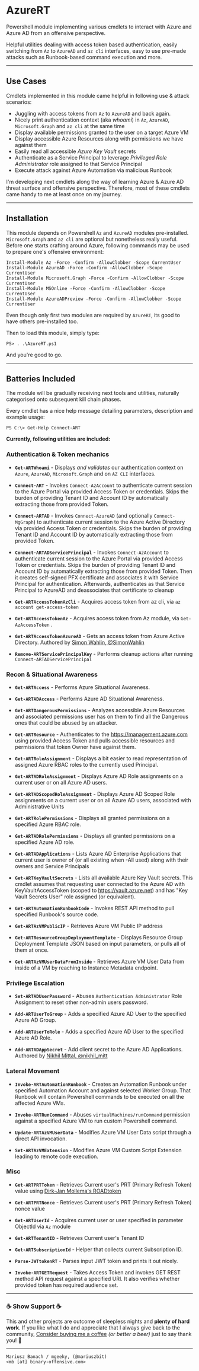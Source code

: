 # AzureRT 

Powershell module implementing various cmdlets to interact with Azure and Azure AD from an offensive perspective.

Helpful utilities dealing with access token based authentication, easily switching from `Az` to `AzureAD` and `az cli` interfaces, easy to use pre-made attacks such as Runbook-based command execution and more.

---

## Use Cases

Cmdlets implemented in this module came helpful in following use & attack scenarios:

- Juggling with access tokens from `Az` to `AzureAD` and back again.
- Nicely print authentication context (aka _whoami_) in `Az`,  `AzureAD`, `Microsoft.Graph` and `az cli` at the same time
- Display available permissions granted to the user on a target Azure VM
- Display accessible Azure Resources along with permissions we have against them
- Easily read all accessible _Azure Key Vault_ secrets
- Authenticate as a Service Principal to leverage _Privileged Role Administrator_ role assigned to that Service Principal
- Execute attack against Azure Automation via malicious Runbook

I'm developing next cmdlets along the way of learning Azure & Azure AD threat surface and offensive perspective. Therefore, most of these cmdlets came handy to me at least once on my journey.

---

## Installation

This module depends on Powershell `Az` and `AzureAD` modules pre-installed. `Microsoft.Graph` and `az cli` are optional but nonetheless really useful. 
Before one starts crafting around Azure, following commands may be used to prepare one's offensive environment:

```
Install-Module Az -Force -Confirm -AllowClobber -Scope CurrentUser
Install-Module AzureAD -Force -Confirm -AllowClobber -Scope CurrentUser
Install-Module Microsoft.Graph -Force -Confirm -AllowClobber -Scope CurrentUser
Install-Module MSOnline -Force -Confirm -AllowClobber -Scope CurrentUser
Install-Module AzureADPreview -Force -Confirm -AllowClobber -Scope CurrentUser
```

Even though only first two modules are required by `AzureRT`, its good to have others pre-installed too.

Then to load this module, simply type:

```
PS> . .\AzureRT.ps1
```

And you're good to go.

---

## Batteries Included

The module will be gradually receiving next tools and utilities, naturally categorised onto subsequent kill chain phases. 

Every cmdlet has a nice help message detailing parameters, description and example usage:

```
PS C:\> Get-Help Connect-ART
```

**Currently, following utilities are included:**


### Authentication & Token mechanics 

- **`Get-ARTWhoami`** - Displays _and validates_ our authentication context on `Azure`, `AzureAD`, `Microsoft.Graph` and on `AZ CLI` interfaces.

- **`Connect-ART`** - Invokes `Connect-AzAccount` to authenticate current session to the Azure Portal via provided Access Token or credentials. Skips the burden of providing Tenant ID and Account ID by automatically extracting those from provided Token.

- **`Connect-ARTAD`** - Invokes `Connect-AzureAD` (and optionally `Connect-MgGraph`) to authenticate current session to the Azure Active Directory via provided Access Token or credentials. Skips the burden of providing Tenant ID and Account ID by automatically extracting those from provided Token.

- **`Connect-ARTADServicePrincipal`** - Invokes `Connect-AzAccount` to authenticate current session to the Azure Portal via provided Access Token or credentials. Skips the burden of providing Tenant ID and Account ID by automatically extracting those from provided Token. Then it creates self-signed PFX certificate and associates it with Service Principal for authentication. Afterwards, authenticates as that Service Principal to AzureAD and deassociates that certificate to cleanup

- **`Get-ARTAccessTokenAzCli`** - Acquires access token from az cli, via `az account get-access-token`

- **`Get-ARTAccessTokenAz`** - Acquires access token from Az module, via `Get-AzAccessToken` .

- **`Get-ARTAccessTokenAzureAD`** - Gets an access token from Azure Active Directory. Authored by [Simon Wahlin, @SimonWahlin ](https://blog.simonw.se/getting-an-access-token-for-azuread-using-powershell-and-device-login-flow/)

- **`Remove-ARTServicePrincipalKey`** - Performs cleanup actions after running `Connect-ARTADServicePrincipal`


### Recon & Situational Awareness

- **`Get-ARTAccess`** - Performs Azure Situational Awareness.

- **`Get-ARTADAccess`** - Performs Azure AD Situational Awareness.

- **`Get-ARTDangerousPermissions`** - Analyzes accessible Azure Resources and associated permissions user has on them to find all the Dangerous ones that could be abused by an attacker.

- **`Get-ARTResource`** - Authenticates to the https://management.azure.com using provided Access Token and pulls accessible resources and permissions that token Owner have against them.

- **`Get-ARTRoleAssignment`** - Displays a bit easier to read representation of assigned Azure RBAC roles to the currently used Principal.

- **`Get-ARTADRoleAssignment`** - Displays Azure AD Role assignments on a current user or on all Azure AD users.

- **`Get-ARTADScopedRoleAssignment`** - Displays Azure AD Scoped Role assignments on a current user or on all Azure AD users, associated with Administrative Units

- **`Get-ARTRolePermissions`** - Displays all granted permissions on a specified Azure RBAC role.

- **`Get-ARTADRolePermissions`** - Displays all granted permissions on a specified Azure AD role.

- **`Get-ARTADApplications`** - Lists Azure AD Enterprise Applications that current user is owner of (or all existing when -All used) along with their owners and Service Principals

- **`Get-ARTKeyVaultSecrets`** - Lists all available Azure Key Vault secrets. This cmdlet assumes that requesting user connected to the Azure AD with KeyVaultAccessToken (scoped to https://vault.azure.net) and has "Key Vault Secrets User" role assigned (or equivalent).

- **`Get-ARTAutomationRunbookCode`** - Invokes REST API method to pull specified Runbook's source code.

- **`Get-ARTAzVMPublicIP`** - Retrieves Azure VM Public IP address

- **`Get-ARTResourceGroupDeploymentTemplate`** - Displays Resource Group Deployment Template JSON based on input parameters, or pulls all of them at once.

- **`Get-ARTAzVMUserDataFromInside`** - Retrieves Azure VM User Data from inside of a VM by reaching to Instance Metadata endpoint.


### Privilege Escalation

- **`Set-ARTADUserPassword`** - Abuses `Authentication Administrator` Role Assignment to reset other non-admin users password.

- **`Add-ARTUserToGroup`** - Adds a specified Azure AD User to the specified Azure AD Group.

- **`Add-ARTUserToRole`** - Adds a specified Azure AD User to the specified Azure AD Role.

- **`Add-ARTADAppSecret`** - Add client secret to the Azure AD Applications. Authored by [Nikhil Mittal, @nikhil_mitt](https://twitter.com/nikhil_mitt)


### Lateral Movement

- **`Invoke-ARTAutomationRunbook`** - Creates an Automation Runbook under specified Automation Account and against selected Worker Group. That Runbook will contain Powershell commands to be executed on all the affected Azure VMs.

- **`Invoke-ARTRunCommand`** - Abuses `virtualMachines/runCommand` permission against a specified Azure VM to run custom Powershell command.

- **`Update-ARTAzVMUserData`** - Modifies Azure VM User Data script through a direct API invocation.

- **`Set-ARTAzVMExtension`** - Modifies Azure VM Custom Script Extension leading to remote code execution.


### Misc

- **`Get-ARTPRTToken`** - Retrieves Current user's PRT (Primary Refresh Token) value using [Dirk-Jan Mollema's ROADtoken](https://github.com/dirkjanm/ROADtoken)

- **`Get-ARTPRTNonce`** - Retrieves Current user's PRT (Primary Refresh Token) nonce value

- **`Get-ARTUserId`** - Acquires current user or user specified in parameter ObjectId via `Az` module

- **`Get-ARTTenantID`** - Retrieves Current user's Tenant ID

- **`Get-ARTSubscriptionId`** - Helper that collects current Subscription ID.

- **`Parse-JWTtokenRT`** - Parses input JWT token and prints it out nicely.

- **`Invoke-ARTGETRequest`** - Takes Access Token and invokes GET REST method API request against a specified URI. It also verifies whether provided token has required audience set.


---

### ☕ Show Support ☕

This and other projects are outcome of sleepless nights and **plenty of hard work**. If you like what I do and appreciate that I always give back to the community,
[Consider buying me a coffee](https://github.com/sponsors/mgeeky) _(or better a beer)_ just to say thank you! 💪 

---

```
Mariusz Banach / mgeeky, (@mariuszbit)
<mb [at] binary-offensive.com>
```
